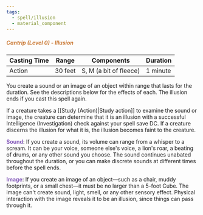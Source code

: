 ```yaml
---
tags:
  - spell/illusion
  - material_component
---
```

##### *<span style="color:rgb(203, 123, 55)">Cantrip (Level 0) - Illusion</span>*

| Casting Time | Range   | Components             | Duration |
| ------------ | ------- | ---------------------- | -------- |
| Action       | 30 feet | S, M (a bit of fleece) | 1 minute |


You create a sound or an image of an object within range that lasts for the duration. See the descriptions below for the effects of each. The illusion ends if you cast this spell again.  

If a creature takes a [[Study (Action)|Study action]] to examine the sound or image, the creature can determine that it is an illusion with a successful Intelligence (Investigation) check against your spell save DC. If a creature discerns the illusion for what it is, the illusion becomes faint to the creature.  

**<span style="color:rgb(134, 93, 187)">Sound</span>**: If you create a sound, its volume can range from a whisper to a scream. It can be your voice, someone else's voice, a lion's roar, a beating of drums, or any other sound you choose. The sound continues unabated throughout the duration, or you can make discrete sounds at different times before the spell ends.  

**<span style="color:rgb(134, 93, 187)">Image</span>**: If you create an image of an object—such as a chair, muddy footprints, or a small chest—it must be no larger than a 5-foot Cube. The image can't create sound, light, smell, or any other sensory effect. Physical interaction with the image reveals it to be an illusion, since things can pass through it.